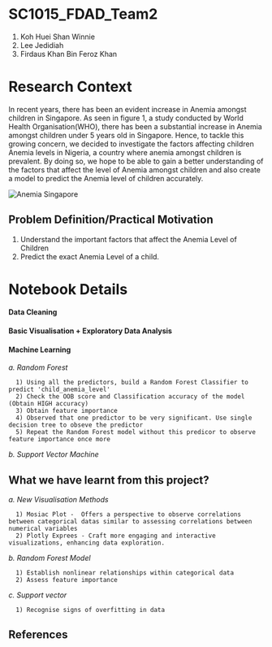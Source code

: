 # SC1015_FDAD_Team2
1. Koh Huei Shan Winnie
2. Lee Jedidiah
3. Firdaus Khan Bin Feroz Khan
   
# Research Context
 In recent years, there has been an evident increase in Anemia amongst children in Singapore. As seen in figure 1, a study conducted by World Health Organisation(WHO), there has been a substantial increase in Anemia amongst children under 5 years old in Singapore. Hence, to tackle this growing concern, we decided to investigate the factors affecting children Anemia levels in Nigeria, a country where anemia amongst children is prevalent. By doing so, we hope to be able to gain a better understanding of the factors that affect the level of Anemia amongst children and also create a model to predict the Anemia level of children accurately.
 
 ![Anemia Singapore](https://github.com/flumbles/SC1015_FDAD_Team2/assets/128465695/80ab85be-793c-4bfe-8da7-82bb0b061d94)


## Problem Definition/Practical Motivation
1) Understand the important factors that affect the Anemia Level of Children
2) Predict the exact Anemia Level of a child.

# Notebook Details

  #### Data Cleaning

  #### Basic Visualisation + Exploratory Data Analysis
  
  #### Machine Learning
  
  *a. Random Forest*

  
      1) Using all the predictors, build a Random Forest Classifier to predict 'child_anemia_level'
      2) Check the OOB score and Classification accuracy of the model (Obtain HIGH accuracy)
      3) Obtain feature importance
      4) Observed that one predictor to be very significant. Use single decision tree to obseve the predictor
      5) Repeat the Random Forest model without this predicor to observe feature importance once more

         
  *b. Support Vector Machine*

 ## What we have learnt from this project?
   
   *a. New Visualisation Methods*
   
      1) Mosiac Plot -  Offers a perspective to observe correlations between categorical datas similar to assessing correlations between numerical variables
      2) Plotly Exprees - Craft more engaging and interactive visualizations, enhancing data exploration.

      
   *b. Random Forest Model*
   
      1) Establish nonlinear relationships within categorical data
      2) Assess feature importance
      
   *c. Support vector*

      1) Recognise signs of overfitting in data 


  ## References

